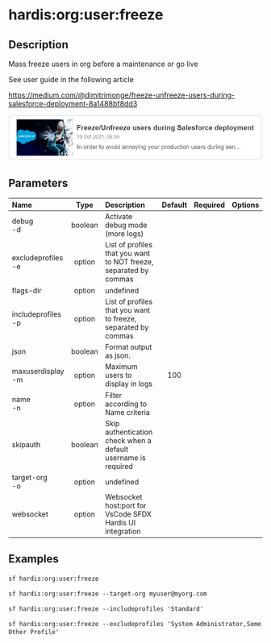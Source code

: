 <!-- This file has been generated with command 'sf hardis:doc:plugin:generate'. Please do not update it manually or it may be overwritten -->
# hardis:org:user:freeze

## Description

Mass freeze users in org before a maintenance or go live

See user guide in the following article

<https://medium.com/@dimitrimonge/freeze-unfreeze-users-during-salesforce-deployment-8a1488bf8dd3>

[![How to freeze / unfreeze users during a Salesforce deployment](https://github.com/hardisgroupcom/sfdx-hardis/raw/main/docs/assets/images/article-freeze.jpg)](https://medium.com/@dimitrimonge/freeze-unfreeze-users-during-salesforce-deployment-8a1488bf8dd3)

## Parameters

| Name                   |  Type   | Description                                                       | Default | Required | Options |
|:-----------------------|:-------:|:------------------------------------------------------------------|:-------:|:--------:|:-------:|
| debug<br/>-d           | boolean | Activate debug mode (more logs)                                   |         |          |         |
| excludeprofiles<br/>-e | option  | List of profiles that you want to NOT freeze, separated by commas |         |          |         |
| flags-dir              | option  | undefined                                                         |         |          |         |
| includeprofiles<br/>-p | option  | List of profiles that you want to freeze, separated by commas     |         |          |         |
| json                   | boolean | Format output as json.                                            |         |          |         |
| maxuserdisplay<br/>-m  | option  | Maximum users to display in logs                                  |   100   |          |         |
| name<br/>-n            | option  | Filter according to Name criteria                                 |         |          |         |
| skipauth               | boolean | Skip authentication check when a default username is required     |         |          |         |
| target-org<br/>-o      | option  | undefined                                                         |         |          |         |
| websocket              | option  | Websocket host:port for VsCode SFDX Hardis UI integration         |         |          |         |

## Examples

```shell
sf hardis:org:user:freeze
```

```shell
sf hardis:org:user:freeze --target-org myuser@myorg.com
```

```shell
sf hardis:org:user:freeze --includeprofiles 'Standard'
```

```shell
sf hardis:org:user:freeze --excludeprofiles 'System Administrator,Some Other Profile'
```


